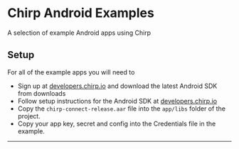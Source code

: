 # Chirp Android Examples

A selection of example Android apps using Chirp

## Setup

For all of the example apps you will need to

- Sign up at [developers.chirp.io](https://developers.chirp.io) and download the latest Android SDK from downloads
- Follow setup instructions for the Android SDK at [developers.chirp.io](https://developers.chirp.io/docs/getting-started/android)
- Copy the `chirp-connect-release.aar` file into the `app/libs` folder of the project.
- Copy your app key, secret and config into the Credentials file in the example.

----
